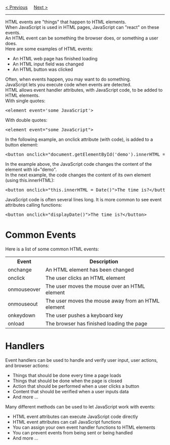 <a href="/JS/Data-Types.md">&lt; Previous</a>
&nbsp;&nbsp;&nbsp;
<a href="/JS/Strings/Main.md">Next &gt;</a>
<hr>
HTML events are "things" that happen to HTML elements.
<br>
When JavaScript is used in HTML pages, JavaScript can "react" on these events.
<br>
An HTML event can be something the browser does, or something a user does.
<br>
Here are some examples of HTML events:
<ul>
  <li>An HTML web page has finished loading</li>
  <li>An HTML input field was changed</li>
  <li>An HTML button was clicked</li>
</ul>
Often, when events happen, you may want to do something.
<br>
JavaScript lets you execute code when events are detected.
<br>
HTML allows event handler attributes, with JavaScript code, to be added to HTML elements.
<br>
With single quotes:
<pre>&lt;element event='some JavaScript'&gt;</pre>
With double quotes:
<pre>&lt;element event="some JavaScript"&gt;</pre>
In the following example, an onclick attribute (with code), is added to a button element:
<pre>&lt;button onclick="document.getElementById('demo').innerHTML = Date()"&gt;The time is?&lt;/button&gt;</pre>
In the example above, the JavaScript code changes the content of the element with id="demo".
<br>
In the next example, the code changes the content of its own element (using this.innerHTML):
<pre>&lt;button onclick="this.innerHTML = Date()"&gt;The time is?&lt;/button&gt;</pre>
JavaScript code is often several lines long. It is more common to see event attributes calling functions:
<pre>&lt;button onclick="displayDate()"&gt;The time is?&lt;/button&gt;</pre>
<h1>Common Events</h1>
Here is a list of some common HTML events:
<table class="ws-table-all">
  <tr>
    <th>Event</th>
    <th>Description</th>
  </tr>
  <tr>
    <td>onchange</td>
    <td>An HTML element has been changed</td>
  </tr>
  <tr>
    <td>onclick</td>
    <td>The user clicks an HTML element</td>
  </tr>
  <tr>
    <td>onmouseover</td>
    <td>The user moves the mouse over an HTML element</td>
  </tr>
  <tr>
    <td>onmouseout</td>
    <td>The user moves the mouse away from an HTML element</td>
  </tr>
  <tr>
    <td>onkeydown</td>
    <td>The user pushes a keyboard key</td>
  </tr>
  <tr>
    <td>onload</td>
    <td>The browser has finished loading the page</td>
  </tr>
</table>
<h1>Handlers</h1>
Event handlers can be used to handle and verify user input, user actions, and browser actions:
<ul>
  <li>Things that should be done every time a page loads</li>
  <li>Things that should be done when the page is closed</li>
  <li>Action that should be performed when a user clicks a button</li>
  <li>Content that should be verified when a user inputs data</li>
  <li>And more ...</li>
</ul>
Many different methods can be used to let JavaScript work with events:
<ul>
  <li>HTML event attributes can execute JavaScript code directly</li>
  <li>HTML event attributes can call JavaScript functions</li>
  <li>You can assign your own event handler functions to HTML elements</li>
  <li>You can prevent events from being sent or being handled</li>
  <li>And more ...</li>
</ul>

